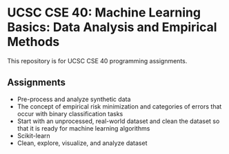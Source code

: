 # UCSC CSE 40: Machine Learning Basics: Data Analysis and Empirical Methods

This repository is for UCSC CSE 40 programming assignments. 

## Assignments

- Pre-process and analyze synthetic data
- The concept of empirical risk minimization and categories of errors that occur with binary classification tasks
- Start with an unprocessed, real-world dataset and clean the dataset so that it is ready for machine learning algorithms
- Scikit-learn
- Clean, explore, visualize, and analyze dataset
